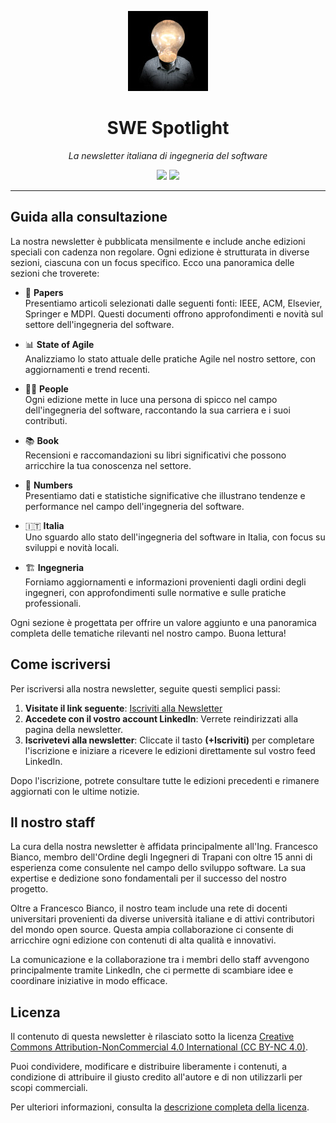 <div align="center">

![SWE Spotlight](assets/images/logo.jpg)

# SWE Spotlight

*La newsletter italiana di ingegneria del software*

<img src="https://img.shields.io/badge/Edizione-Mensile-green">
<img src="https://img.shields.io/badge/Iscritti-458-blue">

</div>

---

## Guida alla consultazione

La nostra newsletter è pubblicata mensilmente e include anche edizioni speciali con cadenza non regolare. Ogni edizione è strutturata in diverse sezioni, ciascuna con un focus specifico. Ecco una panoramica delle sezioni che troverete:

- 📄 **Papers**  
  Presentiamo articoli selezionati dalle seguenti fonti: IEEE, ACM, Elsevier, Springer e MDPI. Questi documenti offrono approfondimenti e novità sul settore dell'ingegneria del software.

- 📊 **State of Agile**  
  Analizziamo lo stato attuale delle pratiche Agile nel nostro settore, con aggiornamenti e trend recenti.

- 🧑‍💼 **People**  
  Ogni edizione mette in luce una persona di spicco nel campo dell'ingegneria del software, raccontando la sua carriera e i suoi contributi.

- 📚 **Book**  
  Recensioni e raccomandazioni su libri significativi che possono arricchire la tua conoscenza nel settore.

- 🔢 **Numbers**  
  Presentiamo dati e statistiche significative che illustrano tendenze e performance nel campo dell'ingegneria del software.

- 🇮🇹 **Italia**  
  Uno sguardo allo stato dell'ingegneria del software in Italia, con focus su sviluppi e novità locali.

- 🏗️ **Ingegneria**  
  Forniamo aggiornamenti e informazioni provenienti dagli ordini degli ingegneri, con approfondimenti sulle normative e sulle pratiche professionali.

Ogni sezione è progettata per offrire un valore aggiunto e una panoramica completa delle tematiche rilevanti nel nostro campo. Buona lettura!

## Come iscriversi

Per iscriversi alla nostra newsletter, seguite questi semplici passi:

1. **Visitate il link seguente**: [Iscriviti alla Newsletter](https://www.linkedin.com/newsletters/swe-spotlight-7029058375967457280/)
2. **Accedete con il vostro account LinkedIn**: Verrete reindirizzati alla pagina della newsletter.
3. **Iscrivetevi alla newsletter**: Cliccate il tasto **(+Iscriviti)** per completare l'iscrizione e iniziare a ricevere le edizioni direttamente sul vostro feed LinkedIn.

Dopo l'iscrizione, potrete consultare tutte le edizioni precedenti e rimanere aggiornati con le ultime notizie.

## Il nostro staff

La cura della nostra newsletter è affidata principalmente all'Ing. Francesco Bianco, membro dell'Ordine degli Ingegneri di Trapani con oltre 15 anni di esperienza come consulente nel campo dello sviluppo software. La sua expertise e dedizione sono fondamentali per il successo del nostro progetto.

Oltre a Francesco Bianco, il nostro team include una rete di docenti universitari provenienti da diverse università italiane e di attivi contributori del mondo open source. Questa ampia collaborazione ci consente di arricchire ogni edizione con contenuti di alta qualità e innovativi.

La comunicazione e la collaborazione tra i membri dello staff avvengono principalmente tramite LinkedIn, che ci permette di scambiare idee e coordinare iniziative in modo efficace.

## Licenza

Il contenuto di questa newsletter è rilasciato sotto la licenza [Creative Commons Attribution-NonCommercial 4.0 International (CC BY-NC 4.0)](https://creativecommons.org/licenses/by-nc/4.0/).

Puoi condividere, modificare e distribuire liberamente i contenuti, a condizione di attribuire il giusto credito all'autore e di non utilizzarli per scopi commerciali.

Per ulteriori informazioni, consulta la [descrizione completa della licenza](https://creativecommons.org/licenses/by-nc/4.0/).
